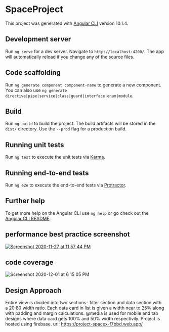 # SpaceProject

This project was generated with [Angular CLI](https://github.com/angular/angular-cli) version 10.1.4.

## Development server

Run `ng serve` for a dev server. Navigate to `http://localhost:4200/`. The app will automatically reload if you change any of the source files.

## Code scaffolding

Run `ng generate component component-name` to generate a new component. You can also use `ng generate directive|pipe|service|class|guard|interface|enum|module`.

## Build

Run `ng build` to build the project. The build artifacts will be stored in the `dist/` directory. Use the `--prod` flag for a production build.

## Running unit tests

Run `ng test` to execute the unit tests via [Karma](https://karma-runner.github.io).

## Running end-to-end tests

Run `ng e2e` to execute the end-to-end tests via [Protractor](http://www.protractortest.org/).

## Further help

To get more help on the Angular CLI use `ng help` or go check out the [Angular CLI README](https://github.com/angular/angular-cli/blob/master/README.md).

## performance best practice screenshot
[
![Screenshot 2020-11-27 at 11 57 44 PM](https://user-images.githubusercontent.com/33152342/100476750-6b083280-310c-11eb-953d-aa4d10b5f4f5.png)
](url)

## code coverage

![Screenshot 2020-12-01 at 6 15 05 PM](https://user-images.githubusercontent.com/33152342/100742706-3c86a200-3401-11eb-96eb-6d4af0842751.png)

## Design Approach

Entire view is divided into two sections- filter section and data section with a 20:80 width ratio.
Each data card in list is given a width near to 25% along with padding and margin calculations.
@media is used for mobile and tab designs where data card gets 100% and 50% width respectivily.
Project is hosted using firebase. url: https://project-spacex-f7bbd.web.app/
